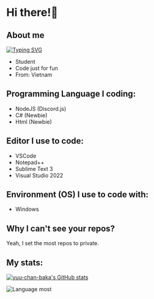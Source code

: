 
# Hi there!👋 

## About me
[![Typing SVG](https://readme-typing-svg.herokuapp.com?color=%2300F737&lines=Hi%2C+I'm+Chesese+%F0%9F%91%8B;Discord+Me%3A+FuyukoUxU%233145;I'm+Discord.js+Coder;I+know+a+little+about+C%23+and+Html;Contact+me+to+buy+RegeditVN's+products)](https://git.io/typing-svg)
- Student
- Code just for fun
- From: Vietnam

## Programming Language I coding:

- NodeJS (Discord.js)
- C# (Newbie)
- Html (Newbie)

## Editor I use to code:

- VSCode
- Notepad++
- Sublime Text 3
- Visual Studio 2022
## Environment (OS) I use to code with:

- Windows

## Why I can't see your repos?

Yeah, I set the most repos to private.

## My stats:

[![yuu-chan-baka's GitHub stats](https://github-readme-stats.vercel.app/api?username=FuyukoUxU&theme=dracula&show_icons=true)](https://github.com/FuyukoUxU/github-readme-stats)

![Language most](https://github-readme-stats.vercel.app/api/top-langs/?username=FuyukoUxU&show_icons=true&theme=dracula)

